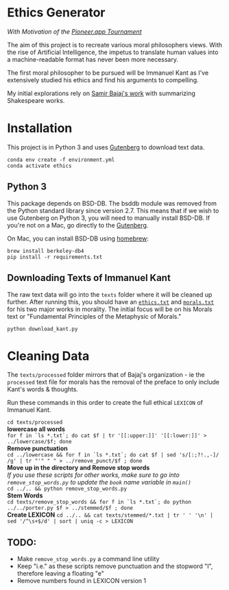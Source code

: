 # Ethics Generator


_With Motivation of the [Pioneer.app Tournament](https://pioneer.app/)_

The aim of this project is to recreate various moral philosophers views. 
With the rise of Artificial Intelligence, the impetus to translate human values into a machine-readable format has never been more necessary.
  
The first moral philosopher to be pursued will be Immanuel Kant as I've extensively studied his ethics and 
find his arguments to compelling.

My initial explorations rely on [Samir Bajaj's work](https://github.com/samirbajaj-zz/cs224n-project) with summarizing
Shakespeare works. 

Installation
============

This project is in Python 3 and uses [Gutenberg](https://pypi.python.org/pypi/Gutenberg) to download text data.

    conda env create -f environment.yml
    conda activate ethics

  
Python 3
--------

This package depends on BSD-DB. The bsddb module was removed from the Python
standard library since version 2.7. This means that if we wish to use Gutenberg
on Python 3, you will need to manually install BSD-DB. 
If you're not on a Mac, go directly to the [Gutenberg](https://pypi.org/project/Gutenberg/).

On Mac, you can install BSD-DB using [homebrew](https://homebrew.sh/):

    brew install berkeley-db4
    pip install -r requirements.txt

Downloading Texts of Immanuel Kant
----------------------------------

The raw text data will go into the `texts` folder where it will be cleaned up further. 
After running this, you should have an [`ethics.txt`](http://www.gutenberg.org/ebooks/5684) 
and [`morals.txt`](http://www.gutenberg.org/ebooks/5682) for his two major works in morality. 
The initial focus will be on his Morals text or "Fundamental Principles of the Metaphysic of Morals."

    python download_kant.py

Cleaning Data
=============

The `texts/processed` folder mirrors that of Bajaj's organization - ie the `processed` text file for morals has
the removal of the preface to only include Kant's words & thoughts. 

Run these commands in this order to create the full ethical `LEXICON` of Immanuel Kant.

`cd texts/processed`  
**lowercase all words**  
```for f in `ls *.txt`; do cat $f | tr '[[:upper:]]' '[[:lower:]]' > ../lowercase/$f; done```  
**Remove punctuation**  
```cd ../lowercase && for f in `ls *.txt`; do cat $f | sed 's/[:;?!.,-]/ /g' | tr "'" " " > ../remove_punct/$f ; done```  
**Move up in the directory and Remove stop words**  
_If you use these scripts for other works, make sure to go into `remove_stop_words.py` to update the `book` name variable in `main()`_  
```cd ../.. && python remove_stop_words.py```  
**Stem Words**  
```cd texts/remove_stop_words && for f in `ls *.txt`; do python ../../porter.py $f > ../stemmed/$f ; done```  
**Create LEXICON**
```cd ../.. && cat texts/stemmed/*.txt | tr ' ' '\n' | sed '/^\s+$/d' | sort | uniq -c > LEXICON```

TODO: 
-----
* Make `remove_stop_words.py` a command line utility
* Keep "i.e." as these scripts remove punctuation and the stopword "I", therefore leaving a floating "e"
* Remove numbers found in LEXICON version 1
